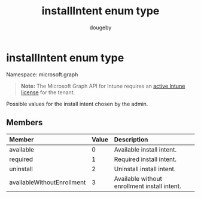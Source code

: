﻿---
title: "installIntent enum type"
description: "Possible values for the install intent chosen by the admin."
author: "dougeby"
localization_priority: Normal
ms.prod: "intune"
doc_type: enumPageType
---

# installIntent enum type

Namespace: microsoft.graph

> **Note:** The Microsoft Graph API for Intune requires an [active Intune license](https://go.microsoft.com/fwlink/?linkid=839381) for the tenant.

Possible values for the install intent chosen by the admin.

## Members

| Member                     | Value | Description                                  |
| :------------------------- | :---- | :------------------------------------------- |
| available                  | 0     | Available install intent.                    |
| required                   | 1     | Required install intent.                     |
| uninstall                  | 2     | Uninstall install intent.                    |
| availableWithoutEnrollment | 3     | Available without enrollment install intent. |
